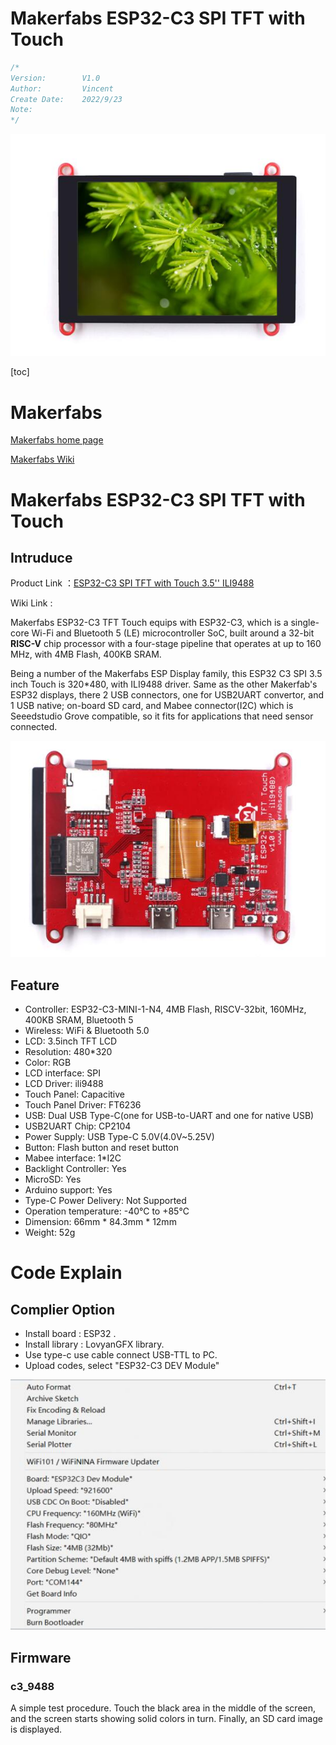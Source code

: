 # Makerfabs ESP32-C3 SPI TFT with Touch

```c++
/*
Version:		V1.0
Author:			Vincent
Create Date:	2022/9/23
Note:
*/
```
![](md_pic/main.jpg)


[toc]

# Makerfabs

[Makerfabs home page](https://www.makerfabs.com/)

[Makerfabs Wiki](https://makerfabs.com/wiki/index.php?title=Main_Page)

# Makerfabs ESP32-C3 SPI TFT with Touch
## Intruduce

Product Link ：[ESP32-C3 SPI TFT with Touch 3.5'' ILI9488](https://www.makerfabs.com/ep32-c3-risc-v-spi-tft-touch.html)

Wiki Link : []()

Makerfabs ESP32-C3 TFT Touch equips with ESP32-C3, which is a single-core Wi-Fi and Bluetooth 5 (LE) microcontroller SoC, built around a 32-bit **RISC-V** chip processor with a four-stage pipeline that operates at up to 160 MHz, with 4MB Flash, 400KB SRAM. 

Being a number of the Makerfabs ESP Display family, this ESP32 C3 SPI 3.5 inch Touch is 320*480, with ILI9488 driver. Same as the other Makerfab's ESP32 displays, there 2 USB connectors, one for USB2UART convertor, and 1 USB native; on-board SD card, and Mabee connector(I2C) which is Seeedstudio Grove compatible, so it fits for applications that need sensor connected.

![back](md_pic/back.jpg)

## Feature

- Controller: ESP32-C3-MINI-1-N4, 4MB Flash, RISCV-32bit, 160MHz, 400KB SRAM, Bluetooth 5
- Wireless: WiFi & Bluetooth 5.0
- LCD: 3.5inch TFT LCD
- Resolution: 480*320
- Color: RGB
- LCD interface: SPI
- LCD Driver: ili9488
- Touch Panel: Capacitive
- Touch Panel Driver: FT6236
- USB: Dual USB Type-C(one for USB-to-UART and one for native USB)
- USB2UART Chip: CP2104
- Power Supply: USB Type-C 5.0V(4.0V~5.25V)
- Button: Flash button and reset button
- Mabee interface: 1*I2C
- Backlight Controller: Yes
- MicroSD: Yes
- Arduino support: Yes
- Type-C Power Delivery: Not Supported
- Operation temperature: -40℃ to +85℃
- Dimension: 66mm * 84.3mm * 12mm
- Weight: 52g

# Code Explain

## Complier Option

- Install board : ESP32 .
- Install library : LovyanGFX library. 
- Use type-c use cable connect USB-TTL to PC.
- Upload codes, select "ESP32-C3 DEV Module"

![](md_pic/com.jpg)

## Firmware

### c3_9488

A simple test procedure. Touch the black area in the middle of the screen, and the screen starts showing solid colors in turn. Finally, an SD card image is displayed.



